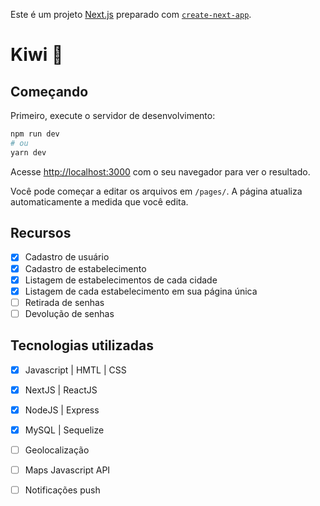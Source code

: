 Este é um projeto [Next.js](https://nextjs.org/) preparado com [`create-next-app`](https://github.com/vercel/next.js/tree/canary/packages/create-next-app).

# Kiwi :construction:

## Começando

Primeiro, execute o servidor de desenvolvimento:

```bash
npm run dev
# ou
yarn dev
```

Acesse [http://localhost:3000](http://localhost:3000) com o seu navegador para ver o resultado.

Você pode começar a editar os arquivos em `/pages/`. A página atualiza automaticamente a medida que você edita.

## Recursos

- [X] Cadastro de usuário
- [X] Cadastro de estabelecimento
- [X] Listagem de estabelecimentos de cada cidade
- [X] Listagem de cada estabelecimento em sua página única
- [ ] Retirada de senhas
- [ ] Devolução de senhas

## Tecnologias utilizadas

- [X] Javascript | HMTL | CSS
- [X] NextJS | ReactJS
- [X] NodeJS | Express
- [X] MySQL | Sequelize
- [ ] Geolocalização
- [ ] Maps Javascript API
- [ ] Notificações push



